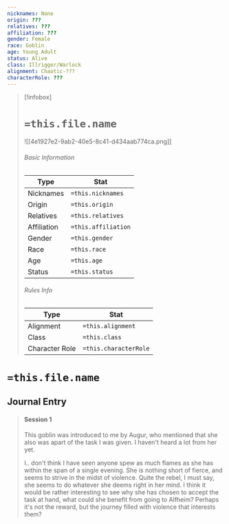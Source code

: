 ```yaml
---
nicknames: None
origin: ???
relatives: ???
affiliation: ???
gender: Female
race: Goblin
age: Young Adult
status: Alive
class: Illrigger/Warlock
alignment: Chaotic-???
characterRole: ???
---
```


> [!infobox]
> # `=this.file.name`
> ![[4e1927e2-9ab2-40e5-8c41-d434aab774ca.png]]
> ###### Basic Information
> Type |  Stat |
> ---|---|
> Nicknames | `=this.nicknames` |
> Origin | `=this.origin` |
> Relatives | `=this.relatives` |
> Affiliation | `=this.affiliation` |
> Gender | `=this.gender` |
> Race | `=this.race` |
> Age | `=this.age` |
> Status | `=this.status` |
> ###### Rules Info
> Type |  Stat |
> ---|---|
> Alignment | `=this.alignment` |
> Class | `=this.class` |
> Character Role | `=this.characterRole` |

# `=this.file.name`
## Journal Entry
>#### Session 1
> This goblin was introduced to me by Augur, who mentioned that she also was apart of the task I was given. I haven't heard a lot from her yet.
> 
> I.. don't think I have seen anyone spew as much flames as she has within the span of a single evening. She is nothing short of fierce, and seems to strive in the midst of violence. Quite the rebel, I must say, she seems to do whatever she deems right in her mind. I think it would be rather interesting to see why she has chosen to accept the task at hand, what could she benefit from going to Alfheim? Perhaps it's not the reward, but the journey filled with violence that interests them?